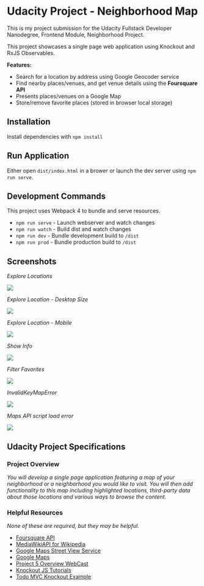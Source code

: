 # Udacity Project - Neighborhood Map

This is my project submission for the Udacity Fullstack Developer Nanodegree, Frontend Module, Neighborhood Project.

This project showcases a single page web application using Knockout and RxJS Observables.

**Features:**
 - Search for a location by address using Google Geocoder service
 - Find nearby places/venues, and get venue details using the **Foursquare API**
 - Presents places/venues on a Google Map
 - Store/remove favorite places (stored in browser local storage)


## Installation

Install dependencies with `npm install`

## Run Application

Either open `dist/index.html` in a brower or launch the dev server using `npm run serve`.

## Development Commands

This project uses Webpack 4 to bundle and serve resources.

 - `npm run serve` - Launch webserver and watch changes
 - `npm run watch` - Build dist and watch changes
 - `npm run dev` - Bundle development build to `/dist`
 - `npm run prod` - Bundle production build to `/dist`

## Screenshots

*Explore Locations*

![](https://udacity-reviews-uploads.s3.us-west-2.amazonaws.com/_attachments/4839/1526572684/mobrespons.gif)

*Explore Location - Desktop Size*

![](screenshots/explore_desktop.png)

*Explore Location - Mobile*

![](screenshots/explore_paarl.png)

*Show Info*

![](screenshots/show_info.png)

*Filter Favorites*

![](screenshots/filter_favorites.png)


*InvalidKeyMapError*

![](screenshots/invalid_key_map_error.png)

*Maps API script load error*

![](screenshots/map_load_error.png)

## Udacity Project Specifications

### Project Overview

*You will develop a single page application featuring a map of your neighborhood or a neighborhood you would like to visit. You will then add functionality to this map including highlighted locations, third-party data about those locations and various ways to browse the content.*

### Helpful Resources
*None of these are required, but they may be helpful.*

 - [Foursquare API](https://developer.foursquare.com/)
 - [MediaWikiAPI for Wikipedia](http://www.mediawiki.org/wiki/API:Main_page)
 - [Google Maps Street View Service](https://developers.google.com/maps/documentation/javascript/streetview)
 - [Google Maps](https://developers.google.com/maps/documentation/)
 - [Project 5 Overview WebCast](https://github.com/udacity/fend-office-hours/tree/master/Javascript%20Design%20Patterns/P5%20Project%20Overview)
 - [Knockout JS Tutorials](http://learn.knockoutjs.com/)
 - [Todo MVC Knockout Example](http://todomvc.com/examples/knockoutjs/)